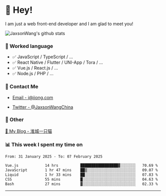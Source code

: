 # 👋 Hey!

I am just a web front-end developer and I am glad to meet you!

![JaxsonWang's github stats](https://github-readme-stats.vercel.app/api?username=JaxsonWang&&show_icons=true&&title_color=1abc9c&&icon_color=1abc9c)


### 📝 Worked language

- ✅ JavaScript / TypeScript / ...
- ✅ React Native / Flutter / UNI-App / Tora / ...
- ✅ Vue.js / React.js / ...
- ✅ Node.js / PHP / ...

### 📮 Contact Me

- [Email - i@iiong.com](mailto:i@iiong.com)

- [Twitter - @JaxsonWangChina](https://twitter.com/JaxsonWangChina)

### 🤪 Other

[📌 My Blog - 淮城一只猫](https://iiong.com)

### 📊 This week I spent my time on

<!--START_SECTION:waka-->

```txt
From: 31 January 2025 - To: 07 February 2025

Vue.js            14 hrs          █████████████████▓░░░░░░░   70.69 %
JavaScript        1 hr 47 mins    ██▒░░░░░░░░░░░░░░░░░░░░░░   09.07 %
Liquid            1 hr 33 mins    ██░░░░░░░░░░░░░░░░░░░░░░░   07.83 %
CSS               55 mins         █░░░░░░░░░░░░░░░░░░░░░░░░   04.63 %
Bash              27 mins         ▓░░░░░░░░░░░░░░░░░░░░░░░░   02.33 %
```

<!--END_SECTION:waka-->

---
